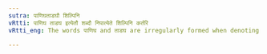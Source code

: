 ```yaml
---
sutra: पाणिघताडघौ शिल्पिनि
vRtti: पाणिघ ताडघ इत्येतौ शब्दौ निपात्येते शिल्पिनि कर्तरि
vRtti_eng: The words पाणिघ and ताडघ are irregularly formed when denoting an artificer.

---
```

